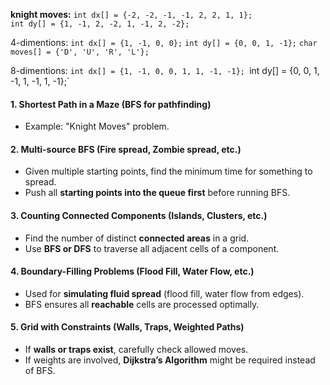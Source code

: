 
**knight moves:** 
`int dx[] = {-2, -2, -1, -1, 2, 2, 1, 1};`  
`int dy[] = {1, -1, 2, -2, 1, -1, 2, -2};`

4-dimentions:
`int dx[] = {1, -1, 0, 0};`
`int dy[] = {0, 0, 1, -1};`
`char moves[] = {'D', 'U', 'R', 'L'}; `

8-dimentions:
`int dx[] = {1, -1, 0, 0, 1, 1, -1, -1};
`int dy[] = {0, 0, 1, -1, 1, -1, 1, -1};`

#### **1. Shortest Path in a Maze (BFS for pathfinding)**
- Example: "Knight Moves" problem.
#### **2. Multi-source BFS (Fire spread, Zombie spread, etc.)**
- Given multiple starting points, find the minimum time for something to spread.
- Push all **starting points into the queue first** before running BFS.
#### **3. Counting Connected Components (Islands, Clusters, etc.)**
- Find the number of distinct **connected areas** in a grid.
- Use **BFS or DFS** to traverse all adjacent cells of a component.
#### **4. Boundary-Filling Problems (Flood Fill, Water Flow, etc.)**
- Used for **simulating fluid spread** (flood fill, water flow from edges).
- BFS ensures all **reachable** cells are processed optimally.
#### **5. Grid with Constraints (Walls, Traps, Weighted Paths)**
- If **walls or traps exist**, carefully check allowed moves.
- If weights are involved, **Dijkstra’s Algorithm** might be required instead of BFS.



